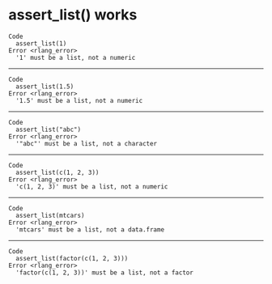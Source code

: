 # assert_list() works

    Code
      assert_list(1)
    Error <rlang_error>
      '1' must be a list, not a numeric

---

    Code
      assert_list(1.5)
    Error <rlang_error>
      '1.5' must be a list, not a numeric

---

    Code
      assert_list("abc")
    Error <rlang_error>
      '"abc"' must be a list, not a character

---

    Code
      assert_list(c(1, 2, 3))
    Error <rlang_error>
      'c(1, 2, 3)' must be a list, not a numeric

---

    Code
      assert_list(mtcars)
    Error <rlang_error>
      'mtcars' must be a list, not a data.frame

---

    Code
      assert_list(factor(c(1, 2, 3)))
    Error <rlang_error>
      'factor(c(1, 2, 3))' must be a list, not a factor

